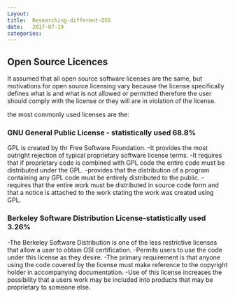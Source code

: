 ```yaml
---
Layout:	
title:	Researching-different-OSS  
date:	2017-07-19
categories:
---
```


## Open Source Licences


It assumed that all open source software licenses are the same, but motivations for open source licensing vary because the license specifically defines what is and what is not allowed or permitted therefore the user should comply with the license or they will are in violation of the license. 

the most commonly used licenses are the:

### GNU General Public License - statistically used 68.8%

GPL is created by thr Free Software Foundation.
-It provides the most outright rejection of typical proprietary software license terms.
-It requires that if proprietary code is combined with GPL code the entire code must be distributed under the GPL.
-provides that the distribution of a program containing any GPL code must be entirely distributed to the public.
-requires that the entire work must be distributed in source code form and that a notice is attached to the work stating the work was created using GPL.

### Berkeley Software Distribution License-statistically used 3.26%

-The Berkeley Software Distribution is one of the less restrictive licenses that allow a user to obtain OSI certification.
-Permits users to use the code under this license as they desire.
-The primary requirement is that anyone using the code covered by the license must make reference to the copyright holder in accompanying documentation.
-Use of this license increases the possibility that a users work may be included into products that may be proprietary to someone else.



